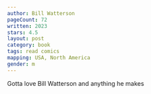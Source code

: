 ```yaml
---
author: Bill Watterson
pageCount: 72
written: 2023
stars: 4.5
layout: post
category: book
tags: read comics
mapping: USA, North America
gender: m
---
```


Gotta love Bill Watterson and anything he makes
